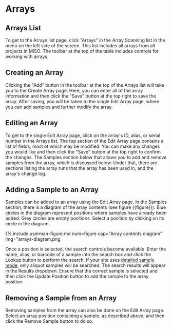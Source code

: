 # Arrays

## Arrays List

To get to the Arrays list page, click "Arrays" in the Array Scanning list in the menu on the left side of the screen.
This list includes all arrays from all projects in MISO. The toolbar at the top of the table includes controls for
working with arrays.

## Creating an Array

Clicking the "Add" button in the toolbar at the top of the Arrays list will take you to the Create Array page. Here,
you can enter all of the array information and then click the "Save" button at the top right to save the array. After
saving, you will be taken to the single Edit Array page, where you can add samples and further modify the array.

## Editing an Array

To get to the single Edit Array page, click on the array's ID, alias, or serial number in the Arrays list. The top
section of the Edit Array page contains a list of fields, most of which may be modified. You can make any changes you
would like and then click the "Save" button at the top right to confirm the changes. The Samples section below that
allows you to add and remove samples from the array, which is discussed below. Under that, there are sections listing
the array runs that the array has been used in, and the array's change log.

## Adding a Sample to an Array

Samples can be added to an array using the Edit Array page. In the Samples section, there is a diagram of the array
contents (see figure {{figure}}). Blue circles in the diagram represent positions where samples have already been
added. Grey circles are empty positions. Select a position by clicking on its circle in the diagram.

{% include userman-figure.md num=figure cap="Array contents diagram" img="arrays-diagram.png

Once a position is selected, the search controls become available. Enter the name, alias, or barcode of a sample into
the search box and click the Lookup button to perform the search. If your site uses
[detailed sample mode](site_configuration/#detailed_sample_mode), only aliquot samples will be searched. The search
results will appear in the Results dropdown. Ensure that the correct sample is selected and then click the Update
Position button to add the sample to the array position.

## Removing a Sample from an Array

Removing samples from the array can also be done on the Edit Array page. Select an array position containing a sample,
as described above, and then click the Remove Sample button to do so.
